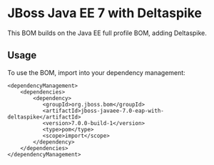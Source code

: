 JBoss Java EE 7 with Deltaspike
===============================

This BOM builds on the Java EE full profile BOM, adding Deltaspike.
 
Usage
-----

To use the BOM, import into your dependency management:

    <dependencyManagement>
        <dependencies>
            <dependency>
               <groupId>org.jboss.bom</groupId>
               <artifactId>jboss-javaee-7.0-eap-with-deltaspike</artifactId>
               <version>7.0.0-build-1</version>
               <type>pom</type>
               <scope>import</scope>
            </dependency>
        </dependencies>
    </dependencyManagement>
